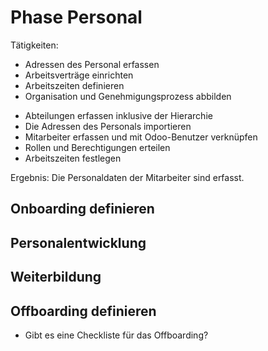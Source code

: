 # Phase Personal

Tätigkeiten:

* Adressen des Personal erfassen
* Arbeitsverträge einrichten
* Arbeitszeiten definieren
* Organisation und Genehmigungsprozess abbilden
- Abteilungen erfassen inklusive der Hierarchie
- Die Adressen des Personals importieren
- Mitarbeiter erfassen und mit Odoo-Benutzer verknüpfen
- Rollen und Berechtigungen erteilen
- Arbeitszeiten festlegen

Ergebnis: Die Personaldaten der Mitarbeiter sind erfasst.


## Onboarding definieren

## Personalentwicklung

## Weiterbildung

## Offboarding definieren

- Gibt es eine Checkliste für das Offboarding?
